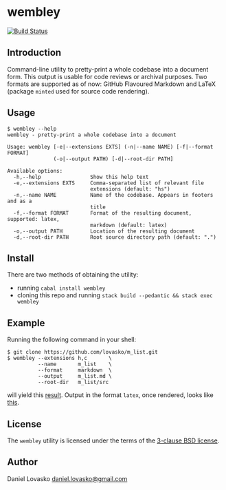 # wembley
[![Build Status](https://travis-ci.org/lovasko/wembley.svg?branch=master)](https://travis-ci.org/lovasko/wembley)

## Introduction
Command-line utility to pretty-print a whole codebase into a document form. 
This output is usable for code reviews or archival purposes. Two formats are
supported as of now: GitHub Flavoured Markdown and LaTeX (package `minted` used
for source code rendering).

## Usage
```
$ wembley --help
wembley - pretty-print a whole codebase into a document

Usage: wembley [-e|--extensions EXTS] (-n|--name NAME) [-f|--format FORMAT]
               (-o|--output PATH) [-d|--root-dir PATH]

Available options:
  -h,--help                Show this help text
  -e,--extensions EXTS     Comma-separated list of relevant file
                           extensions (default: "hs")
  -n,--name NAME           Name of the codebase. Appears in footers and as a
                           title
  -f,--format FORMAT       Format of the resulting document, supported: latex,
                           markdown (default: latex)
  -o,--output PATH         Location of the resulting document
  -d,--root-dir PATH       Root source directory path (default: ".")
```

## Install
There are two methods of obtaining the utility:
 * running `cabal install wembley`
 * cloning this repo and running `stack build --pedantic && stack exec wembley`

## Example
Running the following command in your shell:
```
$ git clone https://github.com/lovasko/m_list.git
$ wembley --extensions h,c       \
          --name       m_list    \
          --format     markdown  \
          --output     m_list.md \
          --root-dir   m_list/src
```
will yield this
[result](https://gist.github.com/lovasko/9900732a993ccaa335b81b4dc3b96135).
Output in the format `latex`, once rendered, looks like
[this](example/m_list.pdf).

## License
The `wembley` utility is licensed under the terms of the
[3-clause BSD license](LICENSE).

## Author
Daniel Lovasko <daniel.lovasko@gmail.com>
